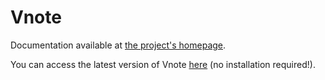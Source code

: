 # Vnote

Documentation available at [the project's homepage](https://fpereiro.github.io/vnote/).

You can access the latest version of Vnote [here](https://fpereiro.github.io/vnote/vnote/vnote.html) (no installation required!).
